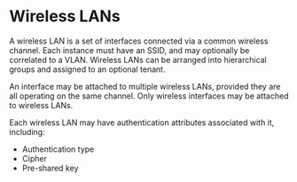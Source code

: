 # Wireless LANs

A wireless LAN is a set of interfaces connected via a common wireless channel. Each instance must have an SSID, and may optionally be correlated to a VLAN. Wireless LANs can be arranged into hierarchical groups and assigned to an optional tenant.

An interface may be attached to multiple wireless LANs, provided they are all operating on the same channel. Only wireless interfaces may be attached to wireless LANs.

Each wireless LAN may have authentication attributes associated with it, including:

* Authentication type
* Cipher
* Pre-shared key
